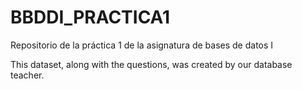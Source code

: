 # BBDDI_PRACTICA1
Repositorio de la práctica 1 de la asignatura de bases de datos I







This dataset, along with the questions, was created by our database teacher.
